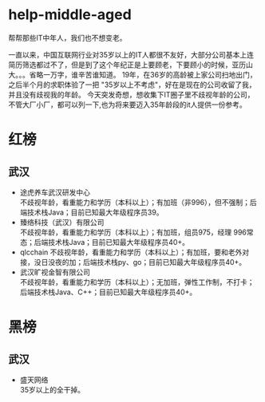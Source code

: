 # help-middle-aged
帮帮那些IT中年人，我们也不想变老。

一直以来，中国互联网行业对35岁以上的IT人都很不友好，大部分公司基本上连简历筛选都过不了，但是到了这个年纪正是上要顾老，下要顾小的时候，亚历山大。。。省略一万字，谁辛苦谁知道。
19年，在36岁的高龄被上家公司扫地出门，之后半个月的求职体验了一把 "35岁以上不考虑"，好在是现在的公司收留了我，并且没有歧视我的年龄。
今天突发奇想，想收集下IT圈子里不歧视年龄的公司，不管大厂小厂，都可以列一下,也为将来要迈入35年龄段的it人提供一份参考。

红榜
====
武汉
---
- 途虎养车武汉研发中心  
  不歧视年龄，看重能力和学历（本科以上）；有加班（非996），但不强制；后端技术栈Java；目前已知最大年级程序员39。
- 臻络科技（武汉）有限公司  
  不歧视年龄，看重能力和学历（本科以上）；有加班，组员975，经理 996常态；后端技术栈Java；目前已知最大年级程序员40+。
- qlcchain
  不歧视年龄，看重能力和学历（本科以上）；有加班，要和老外对接，没日没夜的加；后端技术栈py、go；目前已知最大年级程序员40+。
- 武汉旷视金智有限公司  
  不歧视年龄，看重能力和学历（本科以上）；无加班，弹性工作制，不打卡；后端技术栈Java、C++；目前已知最大年级程序员40+。



黑榜
====
武汉
---
- 盛天网络  
  35岁以上的全干掉。 
